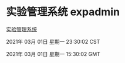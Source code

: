 # 实验管理系统 expadmin
[实验管理系统](http://58.48.54.82:56808/expadmin-782313d2-e1b1-4ea7-932e-3a55e6a1a4d0/)

2021年 03月 01日 星期一 23:30:02 CST

2021年 03月 01日 星期一 15:30:02 GMT
